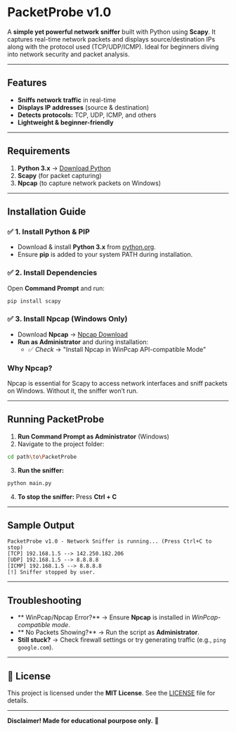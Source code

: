 # PacketProbe v1.0

A **simple yet powerful network sniffer** built with Python using **Scapy**. It captures real-time network packets and displays source/destination IPs along with the protocol used (TCP/UDP/ICMP). Ideal for beginners diving into network security and packet analysis.

---

##  Features

-  **Sniffs network traffic** in real-time
-  **Displays IP addresses** (source & destination)
-  **Detects protocols:** TCP, UDP, ICMP, and others
-  **Lightweight & beginner-friendly**

---

##  Requirements

1. **Python 3.x**  → [Download Python](https://www.python.org/downloads/)
2. **Scapy** (for packet capturing)
3. **Npcap** (to capture network packets on Windows)

---

##  Installation Guide

### ✅ **1. Install Python & PIP**
- Download & install **Python 3.x** from [python.org](https://www.python.org/downloads/).
- Ensure **pip** is added to your system PATH during installation.

### ✅ **2. Install Dependencies**
Open **Command Prompt** and run:

```bash
pip install scapy
```

### ✅ **3. Install Npcap (Windows Only)**
- Download **Npcap** → [Npcap Download](https://nmap.org/npcap/)
- **Run as Administrator** and during installation:
  - ✅ *Check* → "Install Npcap in WinPcap API-compatible Mode"

###  **Why Npcap?**
Npcap is essential for Scapy to access network interfaces and sniff packets on Windows. Without it, the sniffer won’t run.

---

##  Running PacketProbe

1. **Run Command Prompt as Administrator** (Windows)
2. Navigate to the project folder:

```bash
cd path\to\PacketProbe
```

3. **Run the sniffer:**

```bash
python main.py
```

4. **To stop the sniffer:** Press **Ctrl + C**

---

##  Sample Output

```
PacketProbe v1.0 - Network Sniffer is running... (Press Ctrl+C to stop)
[TCP] 192.168.1.5 --> 142.250.182.206
[UDP] 192.168.1.5 --> 8.8.8.8
[ICMP] 192.168.1.5 --> 8.8.8.8
[!] Sniffer stopped by user.
```

---

##  Troubleshooting

- ** WinPcap/Npcap Error?** → Ensure **Npcap** is installed in *WinPcap-compatible mode*.
- ** No Packets Showing?** → Run the script as **Administrator**.
- **Still stuck?** → Check firewall settings or try generating traffic (e.g., `ping google.com`).

---

## 📄 License

This project is licensed under the **MIT License**. See the [LICENSE](LICENSE) file for details.

---

 **Disclaimer! Made for educational pourpose only.** 🚀
